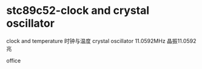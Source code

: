 ﻿# stc89c52-clock and crystal oscillator
clock and temperature 时钟与温度
crystal oscillator 11.0592MHz  晶振11.0592兆

office